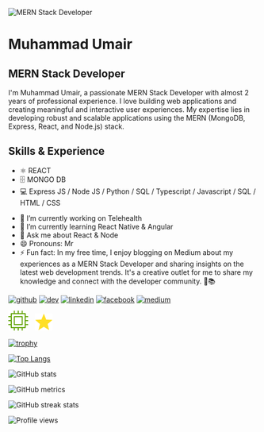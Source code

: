 ![MERN Stack Developer](https://i.pinimg.com/originals/e8/34/04/e83404cc18b8750cb88e40281b24dd2d.png)

# Muhammad Umair
## MERN Stack Developer

I'm Muhammad Umair, a passionate MERN Stack Developer with almost 2 years of professional experience. I love building web applications and creating meaningful and interactive user experiences. My expertise lies in developing robust and scalable applications using the MERN (MongoDB, Express, React, and Node.js) stack.


## Skills & Experience
* ⚛️ REACT
* 🗄️ MONGO DB
* 💻 Express JS / Node JS / Python / SQL / Typescript / Javascript / SQL / HTML / CSS

- 🔭 I’m currently working on Telehealth 
- 🌱 I’m currently learning React Native & Angular 
- 💬 Ask me about React & Node 
- 😄 Pronouns: Mr 
- ⚡ Fun fact: In my free time, I enjoy blogging on Medium about my experiences as a MERN Stack Developer and sharing insights on the latest web development trends. It's a creative outlet for me to share my knowledge and connect with the developer community. 📝📚 


[<img src='https://cdn.jsdelivr.net/npm/simple-icons@3.0.1/icons/github.svg' alt='github' height='40'>](https://github.com/MianUmair001)  [<img src='https://cdn.jsdelivr.net/npm/simple-icons@3.0.1/icons/dev-dot-to.svg' alt='dev' height='40'>](https://dev.to/amianumair)  [<img src='https://cdn.jsdelivr.net/npm/simple-icons@3.0.1/icons/linkedin.svg' alt='linkedin' height='40'>](https://www.linkedin.com/in/muhammadumairakram/)  [<img src='https://cdn.jsdelivr.net/npm/simple-icons@3.0.1/icons/facebook.svg' alt='facebook' height='40'>](https://www.facebook.com/mianumairbinakram)  [<img src='https://cdn.jsdelivr.net/npm/simple-icons@3.0.1/icons/medium.svg' alt='medium' height='40'>](https://medium.com/@amianumair)  

<a href='https://docs.github.com/en/developers'><img src='https://raw.githubusercontent.com/acervenky/animated-github-badges/master/assets/devbadge.gif' width='40' height='40'></a> <a href='https://stars.github.com/'><img src='https://raw.githubusercontent.com/acervenky/animated-github-badges/master/assets/starbadge.gif' width='35' height='35'></a> 

[![trophy](https://github-profile-trophy.vercel.app/?username=MianUmair001)](https://github.com/ryo-ma/github-profile-trophy)

[![Top Langs](https://github-readme-stats.vercel.app/api/top-langs/?username=MianUmair001)](https://github.com/anuraghazra/github-readme-stats)

![GitHub stats](https://github-readme-stats.vercel.app/api?username=MianUmair001&show_icons=true)  

![GitHub metrics](https://metrics.lecoq.io/MianUmair001)  

![GitHub streak stats](https://streak-stats.demolab.com/?user=MianUmair001)  

![Profile views](https://gpvc.arturio.dev/MianUmair001)  
